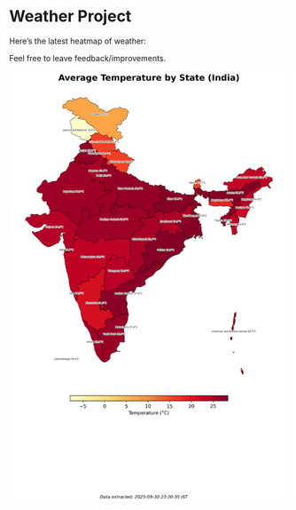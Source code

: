 # Weather Project

Here’s the latest heatmap of weather:

Feel free to leave feedback/improvements.

![India Heatmap](docs/assets/india_heatmap.png?v=DC186D)
